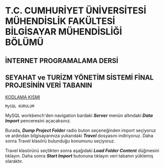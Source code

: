 # T.C. CUMHURİYET ÜNİVERSİTESİ MÜHENDİSLİK FAKÜLTESİ BİLGİSAYAR MÜHENDİSLİĞİ BÖLÜMÜ

## İNTERNET PROGRAMALAMA DERSİ 
## SEYAHAT ve TURİZM YÖNETİM SİSTEMİ FİNAL PROJESİNİN VERİ TABANIN 

[KODLAMA KISMI]()

`MySQL KURULUM`

MySQL workbench'den navigation bardaki ***Server*** menün altındaki ***Data Import*** penceresini açacaksınız. 

Burada, ***Dump Project Folder*** radio buton seçeneğinden import seçiyoruz ve ardından bilgisayarınıza yukarıdaki ***Travel*** dosyasını indiriyoruz. Daha sonra Travel klasörü bulunduğu konumunu seçiyoruz.

Travel klasörünü seçtikten sonra aşağıdaki ***Load Folder Content*** düğmesini tıklayın. Daha sonra ***Start Import*** butonuna tıklayın veri tabanın yüklemiş olaraktır.
